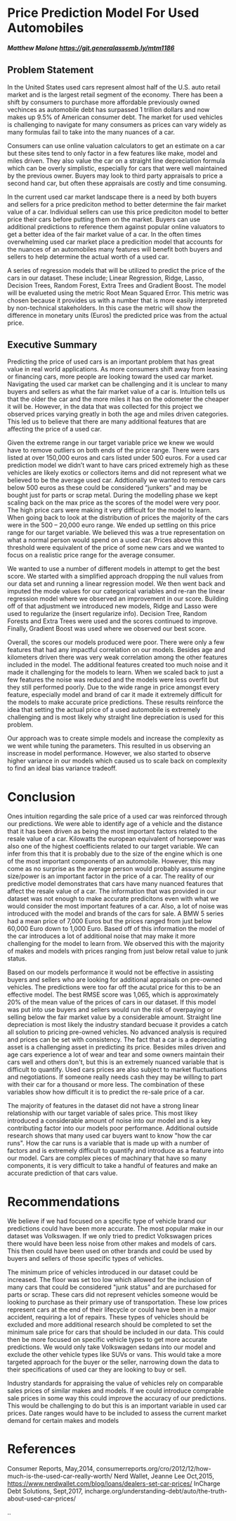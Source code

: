 # Price Prediction Model For Used Automobiles 

##### Matthew Malone https://git.generalassemb.ly/mtm1186

## Problem Statement
In the United States used cars represent almost half of the U.S. auto retail market and is the largest retail segment of the economy. There has been a shift by consumers to purchase more affordable previously owned vechinces as automobile debt has surpassed 1 trillion dollars and now makes up 9.5% of American consumer debt. The market for used vehicles is challenging to navigate for many consumers as prices can vary widely as many formulas fail to take into the many nuances of a car.

Consumers can use online valuation calculators to get an estimate on a car but these sites tend to only factor in a few features like make, model and miles driven. They also value the car on a straight line depreciation formula which can be overly simplistic, especially for cars that were well maintained by the previous owner. Buyers may look to third party appraisals to price a second hand car, but often these appraisals are costly and time consuming. 

In the current used car market landscape there is a need by both buyers and sellers for a price prediciton method to better determine the fair market value of a car. Individual sellers can use this price prediciton model to better price their cars before putting them on the market. Buyers can use additional predictions to reference them against popular online valuators to get a better idea of the fair market value of a car. In the often times overwhelming used car market place a predicition model that accounts for the nuances of an automobiles many features will benefit both buyers and sellers to help determine the actual worth of a used car. 

A series of regression models that will be utilized to predict the price of the cars in our dataset. These include; Linear Regression, Ridge, Lasso, Decision Trees, Random Forest, Extra Trees and Gradient Boost. The model will be evalueted using the metric Root Mean Squared Error. This metric was chosen because it provides us with a number that is more easily interpreted by non-technical stakeholders. In this case the metric will show the difference in monetary units (Euros) the predicted price was from the actual price. 


## Executive Summary
Predicting the price of used cars is an important problem that has great value in real world applications. As more consumers shift away from leasing or financing cars, more people are looking toward the used car market. Navigating the used car market can be challenging and it is unclear to many buyers and sellers as what the fair market value of a car is.  Intuition tells us that the older the car and the more miles it has on the odometer the cheaper it will be. However, in the data that was collected for this project we observed prices varying greatly in both the age and miles driven categories. This led us to believe that there are many additional features that are affecting the price of a used car. 

Given the extreme range in our target variable price we knew we would have to remove outliers on both ends of the price range. There were cars listed at over 150,000 euros and cars listed under 500 euros. For a used car prediction model we didn’t want to have cars priced extremely high as these vehicles are likely exotics or collectors items and did not represent what we believed to be the average used car. Addtionally we wanted to remove cars below 500 euros as these could be considered “junkers” and may be bought just for parts or scrap metal. During the modelling phase we kept scaling back on the max price as the scores of the model were very poor. The high price cars were making it very difficult for the model to learn. When going back to look at the distribution of prices the majority of the cars were in the 500 – 20,000 euro range. We ended up settling on this price range for our target variable. We believed this was a true representation on what a normal person would spend on a used car. Prices above this threshold were equivalent of the price of some new cars and we wanted to focus on a realistic price range for the average consumer. 

We wanted to use a number of different models in attempt to get the best score. We started with a simplified approach dropping the null values from our data set and running a linear regression model. We then went back and imputed the mode values for our categorical variables and re-ran the linear regression model where we observed an improvement in our score. Building off of that adjustment we introduced new models, Ridge and Lasso were used to regularize the (insert regularize info). Decision Tree, Random Forests and Extra Trees were used and the scores continued to improve. Finally, Gradient Boost was used where we observed our best score. 

Overall, the scores our models produced were poor. There were only a few features that had any impactful correlation on our models. Besides age and kilometers driven there was very weak correlation among the other features included in the model. The additional features created too much noise and it made it challenging for the models to learn.  When we scaled back to just a few features the noise was reduced and the models were less overfit but they still performed poorly. Due to the wide range in price amongst every feature, especially model and brand of car it made it extremely difficult for the models to make accurate price predictions. These results reinforce the idea that setting the actual price of a used automobile is extremely challenging and is most likely why straight line depreciation is used for this problem. 


Our approach was to create simple models and increase the complexity as we went while tuning the parameters. This resulted in us observing an inscrease in model performance. However, we also started to observe higher variance in our models which caused us to scale back on complexity to find an ideal bias variance tradeoff.

# Conclusion
Ones intuition regarding the sale price of a used car was reinforced through our predictions. We were able to identify age of a vehicle and the distance that it has been driven as being the most important factors related to the resale value of a car. Kilowatts the european equivalent of horsepower was also one of the highest coefficients related to our target variable. We can infer from this that it is probably due to the size of the engine which is one of the most important components of an automobile. However, this may come as no surprise as the average person would probably assume engine size/power is an important factor in the price of a car. The reality of our predictive model demonstrates that cars have many nuanced features that affect the resale value of a car. The information that was provided in our dataset was not enough to make accurate predicitons even with what we would consider the most important features of a car. Also, a lot of noise was introduced with the model and brands of the cars for sale. A BMW 5 series had a mean price of 7,000 Euros but the prices ranged from just below 60,000 Euro down to 1,000 Euro. Based off of this information the model of the car introduces a lot of additional noise that may make it more challenging for the model to learn from. We observed this with the majority of makes and models with prices ranging from just below retail value to junk status.

Based on our models performance it would not be effective in assisting buyers and sellers who are looking for additional appraisals on pre-owned vehicles. The predictions were too far off the acutal price for this to be an effective model. The best RMSE score was 1,065, which is approximately 20% of the mean value of the prices of cars in our dataset. If this model was put into use buyers and sellers would run the risk of overpaying or selling below the fair market value by a considerable amount. Straight line depreciation is most likely the industry standard becuase it provides a catch all solution to pricing pre-owned vehicles. No advanced analysis is required and prices can be set with consistency. The fact that a car is a depreciating asset is a challenging asset in predicting its price. Besides miles driven and age cars experience a lot of wear and tear and some owners maintain their cars well and others don't, but this is an extremely nuanced variable that is difficult to quantify. Used cars prices are also subject to market fluctuations and negotiations. If someone really needs cash they may be willing to part with their car for a thousand or more less. The combination of these variables show how difficult it is to predict the re-sale price of a car.

The majority of features in the dataset did not have a strong linear relationship with our target variable of sales price. This most likey introduced a considerable amount of noise into our model and is a key contributing factor into our models poor performance. Additional outside research shows that many used car buyers want to know "how the car runs". How the car runs is a variable that is made up with a number of factors and is extremely difficult to quantify and introduce as a feature into our model. Cars are complex pieces of machinary that have so many components, it is very difficult to take a handful of features and make an accurate prediction of that cars value.

# Recommendations 
We believe if we had focused on a specific type of vehicle brand our predictions could have been more accurate. The most popular make in our dataset was Volkswagen. If we only tried to predict Volkswagen prices there would have been less noise from other makes and models of cars. This then could have been used on other brands and could be used by buyers and sellers of those specific types of vehicles.

The minimum price of vehicles introduced in our dataset could be increased. The floor was set too low which allowed for the inclusion of many cars that could be considered "junk status" and are purchased for parts or scrap. These cars did not represent vehicles someone would be looking to purchase as their primary use of transportation. These low prices represent cars at the end of their lifecycle or could have been in a major accident, requiring a lot of repairs. These types of vehicles should be excluded and more additional research should be completed to set the minimum sale price for cars that should be included in our data. This could then be more focused on specific vehicle types to get more accurate predictions. We would only take Volkswagen sedans into our model and exclude the other vehicle types like SUVs or vans. This would take a more targeted approach for the buyer or the seller, narrowing down the data to their specifications of used car they are looking to buy or sell.

Industry standards for appraising the value of vehicles rely on comparable sales prices of similar makes and models. If we could introduce comprable sale prices in some way this could improve the accuracy of our predictions. This would be challenging to do but this is an important variable in used car prices. Date ranges would have to be included to assess the current market demand for certain makes and models

# References 
Consumer Reports, May,2014, consumerreports.org/cro/2012/12/how-much-is-the-used-car-really-worth/
Nerd Wallet, Jeanne Lee Oct,2015, https://www.nerdwallet.com/blog/loans/dealers-set-car-prices/
InCharge Debt Solutions, Sept,2017, incharge.org/understanding-debt/auto/the-truth-about-used-car-prices/


..